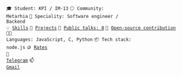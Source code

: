 <code>🎓 Student: KPI / IM-13</code>
<code>⚪ Community: Metarhia</code>
<code>👷 Speciality: Software engineer / Backend</code><br>
<code>💡 [Skills](SKILLS.md)</code>
<code>🧻 [Projects](PROJECTS.md)</code>
<code>📢 [Public talks: 0](TALKS.md)</code>
<code>👀 [Open-source contribution](CONTRIBUTION.md)</code><br>
<code>🧑‍💻 Languages: JavaScript, C, Python</code>
<code>📦 Tech stack: node.js</code>
<code>🪙 [Rates](RATES.md)</code><br>
<code>💬 [Telegram](https://telegram.me/alex_shopiak)</code>
<code>📫 [Gmail](mailto:alshop2004@gmail.com)</code>
